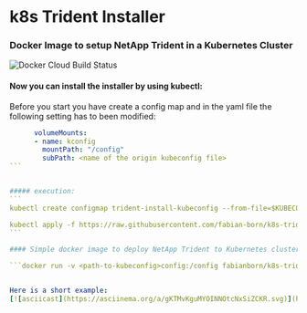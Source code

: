 # k8s Trident Installer
### Docker Image to setup NetApp Trident in a Kubernetes Cluster

![Docker Cloud Build Status](https://img.shields.io/docker/cloud/build/fabianborn/k8s-trident-installer)


#### Now you can install the installer by using kubectl:

Before you start you have create a config map and in the yaml file the following setting has to been modified:
````yaml
      volumeMounts:
      - name: kconfig
        mountPath: "/config"
        subPath: <name of the origin kubeconfig file>
```


##### execution:
``` 
kubectl create configmap trident-install-kubeconfig --from-file=$KUBECONFIG

kubectl apply -f https://raw.githubusercontent.com/fabian-born/k8s-trident-installer/master/k8s-trident-installer.yaml
```

#### Simple docker image to deploy NetApp Trident to Kubernetes cluster

```docker run -v <path-to-kubeconfig>config:/config fabianborn/k8s-trident-installer:latest```


Here is a short example:
[![asciicast](https://asciinema.org/a/gKTMvKguMYOINNOtcNxSiZCKR.svg)](https://asciinema.org/a/gKTMvKguMYOINNOtcNxSiZCKR)
